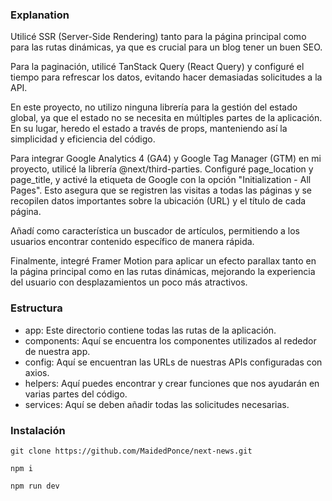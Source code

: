 ### Explanation
Utilicé SSR (Server-Side Rendering) tanto para la página principal como para las rutas dinámicas, ya que es crucial para un blog tener un buen SEO.

Para la paginación, utilicé TanStack Query (React Query) y configuré el tiempo para refrescar los datos, evitando hacer demasiadas solicitudes a la API.

En este proyecto, no utilizo ninguna librería para la gestión del estado global, ya que el estado no se necesita en múltiples partes de la aplicación. En su lugar, heredo el estado a través de props, manteniendo así la simplicidad y eficiencia del código.

Para integrar Google Analytics 4 (GA4) y Google Tag Manager (GTM) en mi proyecto, utilicé la librería @next/third-parties. Configuré page_location y page_title, y activé la etiqueta de Google con la opción "Initialization - All Pages". Esto asegura que se registren las visitas a todas las páginas y se recopilen datos importantes sobre la ubicación (URL) y el título de cada página.

Añadí como característica un buscador de artículos, permitiendo a los usuarios encontrar contenido específico de manera rápida.

Finalmente, integré Framer Motion para aplicar un efecto parallax tanto en la página principal como en las rutas dinámicas, mejorando la experiencia del usuario con desplazamientos un poco más atractivos.

### Estructura
- app: Este directorio contiene todas las rutas de la aplicación.
- components: Aquí se encuentra los componentes utilizados al rededor de nuestra app.
- config: Aquí se encuentran las URLs de nuestras APIs configuradas con axios.
- helpers: Aquí puedes encontrar y crear funciones que nos ayudarán en varias partes del código.
- services: Aquí se deben añadir todas las solicitudes necesarias.

### Instalación

`git clone https://github.com/MaidedPonce/next-news.git`

`npm i
`

`npm run dev
`
